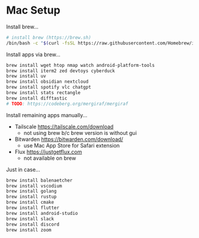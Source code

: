 # Mac Setup

Install brew...
```bash
# install brew (https://brew.sh)
/bin/bash -c "$(curl -fsSL https://raw.githubusercontent.com/Homebrew/install/HEAD/install.sh)"
```

Install apps via brew...
```bash
brew install wget htop nmap watch android-platform-tools
brew install iterm2 zed devtoys cyberduck
brew install uv
brew install obsidian nextcloud
brew install spotify vlc chatgpt
brew install stats rectangle
brew install difftastic
# TODO: https://codeberg.org/mergiraf/mergiraf
```

Install remaining apps manually...
- Tailscale https://tailscale.com/download
  - not using brew b/c brew version is without gui
- Bitwarden https://bitwarden.com/download/
  - use Mac App Store for Safari extension
- Flux https://justgetflux.com
  - not available on brew
 
Just in case...
```bash
brew install balenaetcher
brew install vscodium
brew install golang
brew install rustup
brew install cmake
brew install flutter
brew install android-studio
brew install slack
brew install discord
brew install zoom
```
